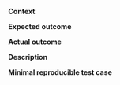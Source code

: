 **Context**

<!-- 
To make it possible for us to pinpoint the bug we aught to know the following:

What version of the module does this affect?
What OS is the code running on?
Does the bug happen in all environments (debug, production etc)?
-->

**Expected outcome**

<!-- What did you expect to happen when the code was invoked? -->

**Actual outcome**

<!-- What happened instead? -->

**Description**

<!-- Please try to describe the bug as detailed as possible. The more info we have, the easier it is to fix! -->

**Minimal reproducible test case**

<!-- If you have a small snippet of code which shows the bug in action, that would be very helpful. -->

